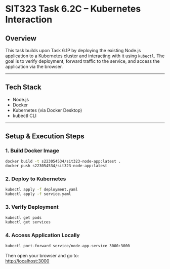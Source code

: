 # SIT323 Task 6.2C – Kubernetes Interaction

## Overview

This task builds upon Task 6.1P by deploying the existing Node.js application to a Kubernetes cluster and interacting with it using `kubectl`. The goal is to verify deployment, forward traffic to the service, and access the application via the browser.

---

## Tech Stack

- Node.js  
- Docker  
- Kubernetes (via Docker Desktop)  
- kubectl CLI  

---

## Setup & Execution Steps

### 1. Build Docker Image 

```bash
docker build -t s223054534/sit323-node-app:latest .
docker push s223054534/sit323-node-app:latest
```

### 2. Deploy to Kubernetes

```bash
kubectl apply -f deployment.yaml
kubectl apply -f service.yaml
```

### 3. Verify Deployment

```bash
kubectl get pods
kubectl get services
```

### 4. Access Application Locally

```bash
kubectl port-forward service/node-app-service 3000:3000
```

Then open your browser and go to:  
[http://localhost:3000](http://localhost:3000)
